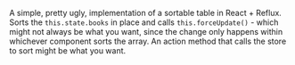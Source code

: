 A simple, pretty ugly, implementation of a sortable table in React + Reflux. Sorts the `this.state.books` in place and calls `this.forceUpdate()` - which might not always be what you want, since the change only happens within whichever component sorts the array. An action method that calls the store to sort might be what you want.
